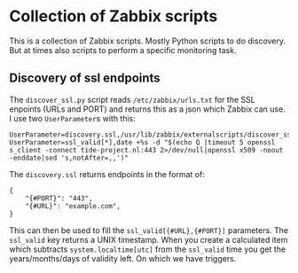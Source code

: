 # Collection of Zabbix scripts
This is a collection of Zabbix scripts. Mostly Python scripts to do discovery.
But at times also scripts to perform a specific monitoring task.

## Discovery of ssl endpoints
The `discover_ssl.py` script reads `/etc/zabbix/urls.txt` for the SSL enpoints
(URLs and PORT) and returns this as a json which Zabbix can use.
I use two `UserParameter`s with this:

```
UserParameter=discovery.ssl,/usr/lib/zabbix/externalscripts/discover_ssl.py
UserParameter=ssl_valid[*],date +%s -d "$(echo Q |timeout 5 openssl s_client -connect tide-project.nl:443 2>/dev/null|openssl x509 -noout -enddate|sed 's,notAfter=,,')"
```

The `discovery.ssl` returns endpoints in the format of:
```
{
    "{#PORT}": "443",
    "{#URL}": "example.com",
}
```

This can then be used to fill the `ssl_valid[{#URL},{#PORT}]` parameters.
The `ssl_valid` key returns a UNIX timestamp. When you create a calculated item
which subtracts `system.localtime[utc]` from the `ssl_valid` time you get the
years/months/days of validity left. On which we have triggers.
